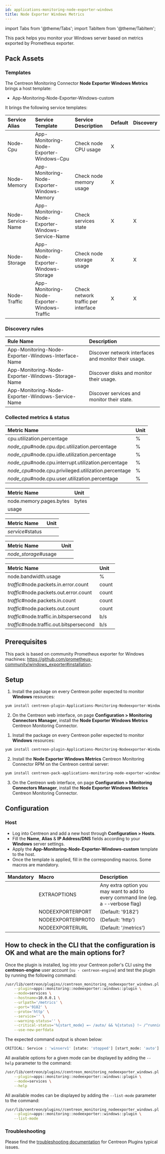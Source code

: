 ```yaml
---
id: applications-monitoring-node-exporter-windows
title: Node Exporter Windows Metrics
---
```

import Tabs from '@theme/Tabs';
import TabItem from '@theme/TabItem';

This pack helps you monitor your Windows server based on metrics exported by Prometheus exporter. 

## Pack Assets

### Templates

The Centreon Monitoring Connector **Node Exporter Windows Metrics** brings a host template:

* App-Monitoring-Node-Exporter-Windows-custom

It brings the following service templates:

| Service Alias     | Service Template                                  | Service Description      | Default | Discovery |
|:------------------|:--------------------------------------------------|:-------------------------|:--------|:----------|
| Node-Cpu          | App-Monitoring-Node-Exporter-Windows-Cpu          | Check node CPU usage     | X       |           |
| Node-Memory       | App-Monitoring-Node-Exporter-Windows-Memory       | Check node memory usage  | X       |           |
| Node-Service-Name | App-Monitoring-Node-Exporter-Windows-Service-Name | Check services state     | X       | X         |
| Node-Storage      | App-Monitoring-Node-Exporter-Windows-Storage      | Check node storage usage | X       | X         |
| Node-Traffic      | App-Monitoring-Node-Exporter-Windows-Traffic      | Check network traffic per interface | X       | X         |

### Discovery rules

| Rule Name                                           | Description                                      |
|:----------------------------------------------------|:-------------------------------------------------|
| App-Monitoring-Node-Exporter-Windows-Interface-Name | Discover network interfaces and monitor their usage. |
| App-Monitoring-Node-Exporter-Windows-Storage-Name   | Discover disks and monitor their usage.          |
| App-Monitoring-Node-Exporter-Windows-Service-Name   | Discover services and monitor their state.       |

### Collected metrics & status

<Tabs groupId="sync">
<TabItem value="Node-Cpu" label="Node-Cpu">

| Metric Name                                           | Unit  |
|:------------------------------------------------------|:------|
| cpu.utilization.percentage                            | %     |
| *node_cpu*#node.cpu.dpc.utilization.percentage        | %     |
| *node_cpu*#node.cpu.idle.utilization.percentage       | %     |
| *node_cpu*#node.cpu.interrupt.utilization.percentage  | %     |
| *node_cpu*#node.cpu.privileged.utilization.percentage | %     |
| *node_cpu*#node.cpu.user.utilization.percentage       | %     |

</TabItem>
<TabItem value="Node-Memory" label="Node-Memory">

| Metric Name             | Unit  |
|:------------------------|:------|
| node.memory.pages.bytes | bytes |
| usage                   |       |

</TabItem>
<TabItem value="Node-Service-Name" label="Node-Service-Name">

| Metric Name      | Unit  |
|:-----------------|:------|
| *service*#status |       |

</TabItem>
<TabItem value="Node-Storage" label="Node-Storage">

| Metric Name          | Unit  |
|:---------------------|:------|
| *node_storage*#usage |       |

</TabItem>
<TabItem value="Node-Traffic" label="Node-Traffic">

| Metric Name                              | Unit  |
|:-----------------------------------------|:------|
| node.bandwidth.usage                     | %     |
| *traffic*#node.packets.in.error.count    | count |
| *traffic*#node.packets.out.error.count   | count |
| *traffic*#node.packets.in.count          | count |
| *traffic*#node.packets.out.count         | count |
| *traffic*#node.traffic.in.bitspersecond  | b/s   |
| *traffic*#node.traffic.out.bitspersecond | b/s   |

</TabItem>
</Tabs>

## Prerequisites

This pack is based on community Prometheus exporter for Windows machines: https://github.com/prometheus-community/windows_exporter#installation. 

## Setup

<Tabs groupId="sync">
<TabItem value="Online License" label="Online License">

1. Install the package on every Centreon poller expected to monitor **Windows** resources:

```bash
yum install centreon-plugin-Applications-Monitoring-Nodeexporter-Windows
```

2. On the Centreon web interface, on page **Configuration > Monitoring Connectors Manager**, install the **Node Exporter Windows Metrics** Centreon Monitoring Connector.

</TabItem>
<TabItem value="Offline License" label="Offline License">

1. Install the package on every Centreon poller expected to monitor **Windows** resources:

```bash
yum install centreon-plugin-Applications-Monitoring-Nodeexporter-Windows
```

2. Install the **Node Exporter Windows Metrics** Centreon Monitoring Connector RPM on the Centreon central server:

```bash
yum install centreon-pack-applications-monitoring-node-exporter-windows
```

3. On the Centreon web interface, on page **Configuration > Monitoring Connectors Manager**, install the **Node Exporter Windows Metrics** Centreon Monitoring Connector.

</TabItem>
</Tabs>

## Configuration

### Host

* Log into Centreon and add a new host through **Configuration > Hosts**.
* Fill the **Name**, **Alias** & **IP Address/DNS** fields according to your **Windows** server settings.
* Apply the **App-Monitoring-Node-Exporter-Windows-custom** template to the host.
* Once the template is applied, fill in the corresponding macros. Some macros are mandatory.

| Mandatory   | Macro             | Description                                                                            |
|:------------|:------------------|:---------------------------------------------------------------------------------------|
|             | EXTRAOPTIONS      | Any extra option you may want to add to every command line (eg. a --verbose flag)      |
|             | NODEEXPORTERPORT  | (Default: '9182')                                                                      |
|             | NODEEXPORTERPROTO | (Default: 'http')                                                                      |
|             | NODEEXPORTERURL   | (Default: '/metrics')                                                                  |

## How to check in the CLI that the configuration is OK and what are the main options for?

Once the plugin is installed, log into your Centreon poller's CLI using the
**centreon-engine** user account (`su - centreon-engine`) and test the plugin by
running the following command:

```bash
/usr/lib/centreon/plugins//centreon_monitoring_nodeexporter_windows.pl \
    --plugin=apps::monitoring::nodeexporter::windows::plugin \
    --mode=services \
    --hostname=10.0.0.1 \
    --urlpath='/metrics' \
    --port='9182' \
    --proto='http' \
    --service='' \
    --warning-status='' \
    --critical-status='%{start_mode} =~ /auto/ && %{status} !~ /^running$/' \
    --use-new-perfdata
```

The expected command output is shown below:

```bash
CRITICAL: Service : 'winserv1' [state: 'stopped'] [start_mode: 'auto'] - Service : 'sysmonitor' [state: 'stopped'] [start_mode: 'auto']
```

All available options for a given mode can be displayed by adding the
`--help` parameter to the command:

```bash
/usr/lib/centreon/plugins//centreon_monitoring_nodeexporter_windows.pl \
    --plugin=apps::monitoring::nodeexporter::windows::plugin \
    --mode=services \
    --help
```

All available modes can be displayed by adding the `--list-mode` parameter to
the command:

```bash
/usr/lib/centreon/plugins//centreon_monitoring_nodeexporter_windows.pl \
    --plugin=apps::monitoring::nodeexporter::windows::plugin \
    --list-mode
```

### Troubleshooting

Please find the [troubleshooting documentation](../getting-started/how-to-guides/troubleshooting-plugins.md)
for Centreon Plugins typical issues.